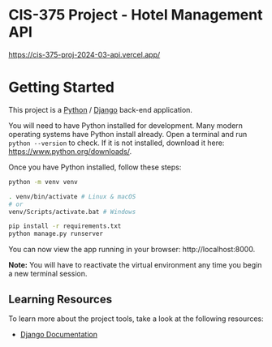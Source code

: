 # CIS-375 Project - Hotel Management API

https://cis-375-proj-2024-03-api.vercel.app/

# Getting Started

This project is a [Python](https://www.python.org/about/) /
[Django](https://www.djangoproject.com/) back-end application.

You will need to have Python installed for development. Many modern operating
systems have Python install already. Open a terminal and run `python --version`
to check. If it is not installed, download it here: https://www.python.org/downloads/.

Once you have Python installed, follow these steps:

```bash
python -m venv venv

. venv/bin/activate # Linux & macOS
# or
venv/Scripts/activate.bat # Windows

pip install -r requirements.txt
python manage.py runserver
```

You can now view the app running in your browser: http://localhost:8000.

**Note:** You will have to reactivate the virtual environment any time you begin
a new terminal session.

## Learning Resources

To learn more about the project tools, take a look at the following resources:

- [Django Documentation](https://docs.djangoproject.com/en/5.0/)
